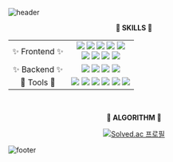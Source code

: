 ![header](https://capsule-render.vercel.app/api?type=waving&color=2E64FE&height=80&section=header&text=%&fontSize=50)
<div align="center">
    <p><strong> 🌟 SKILLS 🌟 </strong></p>
  <div>
    <table>
      <tr>
        <td align="center"> ✨ Frontend ✨ </td>
        <td align="center">
          <img src="https://img.shields.io/badge/javascript-F7DF1E?style=flat-square&logo=javascript&logoColor=000000"/> 
          <img src="https://img.shields.io/badge/typescript-3178C6?style=flat-square&logo=typescript&logoColor=000000"/> 
          <img src="https://img.shields.io/badge/nextjs-000000?style=flat-square&logo=nextdotjs&logoColor=111111"/>
          <img src="https://img.shields.io/badge/react-61DAFB?style=flat-square&logo=react&logoColor=000000"/> 
          <img src="https://img.shields.io/badge/vuejs-4FC08D?style=flat-square&logo=vuedotjs&logoColor=000000"/>
            <br/>
          <img src="https://img.shields.io/badge/html5-E34F26?style=flat-square&logo=html5&logoColor=000000"/>
          <img src="https://img.shields.io/badge/css-1572B6?style=flat-square&logo=css3&logoColor=000000"/>
          <img src="https://img.shields.io/badge/tailwindcss-06B6D4?style=flat-square&logo=tailwindcss&logoColor=000000"/>
          <img src="https://img.shields.io/badge/styledcomponents-DB7093?style=flat-square&logo=styledcomponents&logoColor=000000"/>
<!--           <img src="https://img.shields.io/badge/sass-CC6699?style=flat-square&logo=sass&logoColor=000000"/> -->
        </td>
      </tr>
           <tr>
        <td align="center"> ✨ Backend ✨ </td>
        <td align="center">
          <img src="https://img.shields.io/badge/java-4B4B77?style=flat-square&logo=java&logoColor=000000"/>
            <img src="https://img.shields.io/badge/spring-6DB33F?style=flat-square&logo=spring&logoColor=000000"/> 
          <img src="https://img.shields.io/badge/springboot-6DB33F?style=flat-square&logo=springboot&logoColor=000000"/> 
          <img src="https://img.shields.io/badge/mysql-4479A1?style=flat-square&logo=mysql&logoColor=000000"/>
        </td>
      </tr>
         <tr>
         <td align="center">  🎇 Tools 🎇 </td>
            <td align="center">
              <img src="https://img.shields.io/badge/visualstudiocode-007ACC?style=flat-square&logo=visualstudiocode&logoColor=000000"/>
              <img src="https://img.shields.io/badge/jira-0052CC?style=flat-square&logo=jira&logoColor=000000"/>
              <img src="https://img.shields.io/badge/gerrit-EEEEEE?style=flat-square&logo=gerrit&logoColor=000000"/>
              <img src="https://img.shields.io/badge/postman-FF6C37?style=flat-square&logo=postman&logoColor=000000"/>
              <img src="https://img.shields.io/badge/swagger-85EA2D?style=flat-square&logo=swagger&logoColor=000000"/>
              <img src="https://img.shields.io/badge/figma-F24E1E?style=flat-square&logo=figma&logoColor=000000"/>
            </td>
        </td>
      </tr>
    </table>
  </div>
</div>
<br />
<div align="center">
    <p><strong> 🔰 ALGORITHM 🔰 </strong></p>


[![Solved.ac
프로필](http://mazassumnida.wtf/api/mini/generate_badge?boj=itidnsld)](https://solved.ac/itidnsld)
</div>

![footer](https://capsule-render.vercel.app/api?type=waving&color=2E64FE&height=80&section=footer&text=%&fontSize=50)
